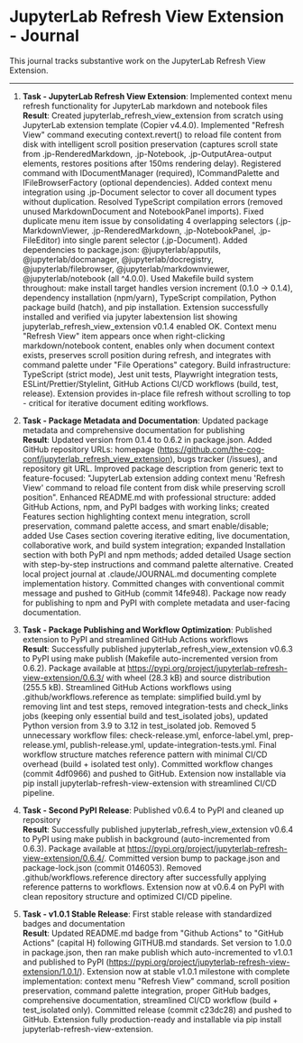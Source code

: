 # JupyterLab Refresh View Extension - Journal

This journal tracks substantive work on the JupyterLab Refresh View Extension.

---

1. **Task - JupyterLab Refresh View Extension**: Implemented context menu refresh functionality for JupyterLab markdown and notebook files<br>
    **Result**: Created jupyterlab_refresh_view_extension from scratch using JupyterLab extension template (Copier v4.4.0). Implemented "Refresh View" command executing context.revert() to reload file content from disk with intelligent scroll position preservation (captures scroll state from .jp-RenderedMarkdown, .jp-Notebook, .jp-OutputArea-output elements, restores positions after 150ms rendering delay). Registered command with IDocumentManager (required), ICommandPalette and IFileBrowserFactory (optional dependencies). Added context menu integration using .jp-Document selector to cover all document types without duplication. Resolved TypeScript compilation errors (removed unused MarkdownDocument and NotebookPanel imports). Fixed duplicate menu item issue by consolidating 4 overlapping selectors (.jp-MarkdownViewer, .jp-RenderedMarkdown, .jp-NotebookPanel, .jp-FileEditor) into single parent selector (.jp-Document). Added dependencies to package.json: @jupyterlab/apputils, @jupyterlab/docmanager, @jupyterlab/docregistry, @jupyterlab/filebrowser, @jupyterlab/markdownviewer, @jupyterlab/notebook (all ^4.0.0). Used Makefile build system throughout: make install target handles version increment (0.1.0 -> 0.1.4), dependency installation (npm/yarn), TypeScript compilation, Python package build (hatch), and pip installation. Extension successfully installed and verified via jupyter labextension list showing jupyterlab_refresh_view_extension v0.1.4 enabled OK. Context menu "Refresh View" item appears once when right-clicking markdown/notebook content, enables only when document context exists, preserves scroll position during refresh, and integrates with command palette under "File Operations" category. Build infrastructure: TypeScript (strict mode), Jest unit tests, Playwright integration tests, ESLint/Prettier/Stylelint, GitHub Actions CI/CD workflows (build, test, release). Extension provides in-place file refresh without scrolling to top - critical for iterative document editing workflows.

2. **Task - Package Metadata and Documentation**: Updated package metadata and comprehensive documentation for publishing<br>
    **Result**: Updated version from 0.1.4 to 0.6.2 in package.json. Added GitHub repository URLs: homepage (https://github.com/the-cog-conf/jupyterlab_refresh_view_extension), bugs tracker (/issues), and repository git URL. Improved package description from generic text to feature-focused: "JupyterLab extension adding context menu 'Refresh View' command to reload file content from disk while preserving scroll position". Enhanced README.md with professional structure: added GitHub Actions, npm, and PyPI badges with working links; created Features section highlighting context menu integration, scroll preservation, command palette access, and smart enable/disable; added Use Cases section covering iterative editing, live documentation, collaborative work, and build system integration; expanded Installation section with both PyPI and npm methods; added detailed Usage section with step-by-step instructions and command palette alternative. Created local project journal at .claude/JOURNAL.md documenting complete implementation history. Committed changes with conventional commit message and pushed to GitHub (commit 14fe948). Package now ready for publishing to npm and PyPI with complete metadata and user-facing documentation.

3. **Task - Package Publishing and Workflow Optimization**: Published extension to PyPI and streamlined GitHub Actions workflows<br>
    **Result**: Successfully published jupyterlab_refresh_view_extension v0.6.3 to PyPI using make publish (Makefile auto-incremented version from 0.6.2). Package available at https://pypi.org/project/jupyterlab-refresh-view-extension/0.6.3/ with wheel (28.3 kB) and source distribution (255.5 kB). Streamlined GitHub Actions workflows using .github/workflows.reference as template: simplified build.yml by removing lint and test steps, removed integration-tests and check_links jobs (keeping only essential build and test_isolated jobs), updated Python version from 3.9 to 3.12 in test_isolated job. Removed 5 unnecessary workflow files: check-release.yml, enforce-label.yml, prep-release.yml, publish-release.yml, update-integration-tests.yml. Final workflow structure matches reference pattern with minimal CI/CD overhead (build + isolated test only). Committed workflow changes (commit 4df0966) and pushed to GitHub. Extension now installable via pip install jupyterlab-refresh-view-extension with streamlined CI/CD pipeline.

4. **Task - Second PyPI Release**: Published v0.6.4 to PyPI and cleaned up repository<br>
    **Result**: Successfully published jupyterlab_refresh_view_extension v0.6.4 to PyPI using make publish in background (auto-incremented from 0.6.3). Package available at https://pypi.org/project/jupyterlab-refresh-view-extension/0.6.4/. Committed version bump to package.json and package-lock.json (commit 0146053). Removed .github/workflows.reference directory after successfully applying reference patterns to workflows. Extension now at v0.6.4 on PyPI with clean repository structure and optimized CI/CD pipeline.

5. **Task - v1.0.1 Stable Release**: First stable release with standardized badges and documentation<br>
    **Result**: Updated README.md badge from "Github Actions" to "GitHub Actions" (capital H) following GITHUB.md standards. Set version to 1.0.0 in package.json, then ran make publish which auto-incremented to v1.0.1 and published to PyPI (https://pypi.org/project/jupyterlab-refresh-view-extension/1.0.1/). Extension now at stable v1.0.1 milestone with complete implementation: context menu "Refresh View" command, scroll position preservation, command palette integration, proper GitHub badges, comprehensive documentation, streamlined CI/CD workflow (build + test_isolated only). Committed release (commit c23dc28) and pushed to GitHub. Extension fully production-ready and installable via pip install jupyterlab-refresh-view-extension.
